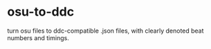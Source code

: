 # osu-to-ddc

turn osu files to ddc-compatible .json files, with clearly denoted beat numbers and timings.
